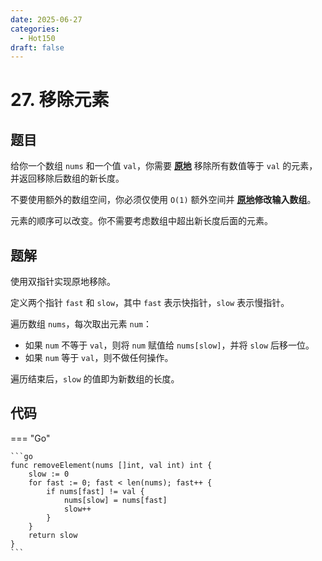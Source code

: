 ```yaml
---
date: 2025-06-27
categories:
  - Hot150
draft: false
---
```


# 27. 移除元素

## 题目

给你一个数组 `nums` 和一个值 `val`，你需要 **[原地](https://baike.baidu.com/item/原地算法)** 移除所有数值等于 `val` 的元素，并返回移除后数组的新长度。

不要使用额外的数组空间，你必须仅使用 `O(1)` 额外空间并 **[原地](https://baike.baidu.com/item/原地算法)修改输入数组**。

元素的顺序可以改变。你不需要考虑数组中超出新长度后面的元素。

<!-- more -->

## 题解

使用双指针实现原地移除。

定义两个指针 `fast` 和 `slow`，其中 `fast` 表示快指针，`slow` 表示慢指针。

遍历数组 `nums`，每次取出元素 `num`：

- 如果 `num` 不等于 `val`，则将 `num` 赋值给 `nums[slow]`，并将 `slow` 后移一位。
- 如果 `num` 等于 `val`，则不做任何操作。

遍历结束后，`slow` 的值即为新数组的长度。

## 代码

=== "Go"

    ```go
    func removeElement(nums []int, val int) int {
        slow := 0
        for fast := 0; fast < len(nums); fast++ {
            if nums[fast] != val {
                nums[slow] = nums[fast]
                slow++
            }
        }
        return slow
    }
    ```